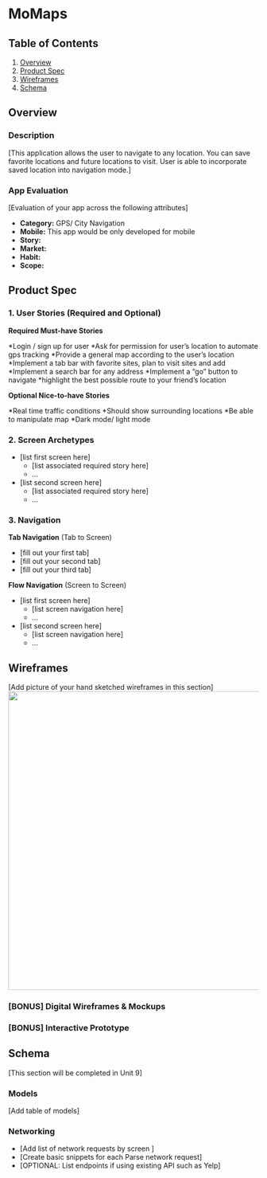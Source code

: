 # MoMaps

## Table of Contents
1. [Overview](#Overview)
1. [Product Spec](#Product-Spec)
1. [Wireframes](#Wireframes)
2. [Schema](#Schema)

## Overview
### Description
[This application allows the user to navigate to any location. You can save favorite locations and future locations to visit. User is able to incorporate saved location into navigation mode.]

### App Evaluation
[Evaluation of your app across the following attributes]
- **Category:** GPS/ City Navigation
- **Mobile:** This app would be only developed for mobile
- **Story:**
- **Market:**
- **Habit:**
- **Scope:**

## Product Spec

### 1. User Stories (Required and Optional)

**Required Must-have Stories**

*Login / sign up for user 
*Ask for permission for user’s location to automate gps tracking
*Provide a general map according to the user’s location 
*Implement a tab bar with favorite sites, plan to visit sites and add
*Implement a search bar for any address 
*Implement a “go” button to navigate
*highlight the best possible route to your friend’s location

**Optional Nice-to-have Stories**

*Real time traffic conditions
*Should show surrounding locations 
*Be able to manipulate map
*Dark mode/ light mode 


### 2. Screen Archetypes

* [list first screen here]
   * [list associated required story here]
   * ...
* [list second screen here]
   * [list associated required story here]
   * ...

### 3. Navigation

**Tab Navigation** (Tab to Screen)

* [fill out your first tab]
* [fill out your second tab]
* [fill out your third tab]

**Flow Navigation** (Screen to Screen)

* [list first screen here]
   * [list screen navigation here]
   * ...
* [list second screen here]
   * [list screen navigation here]
   * ...

## Wireframes
[Add picture of your hand sketched wireframes in this section]
<img src="YOUR_WIREFRAME_IMAGE_URL" width=600>

### [BONUS] Digital Wireframes & Mockups

### [BONUS] Interactive Prototype

## Schema 
[This section will be completed in Unit 9]
### Models
[Add table of models]
### Networking
- [Add list of network requests by screen ]
- [Create basic snippets for each Parse network request]
- [OPTIONAL: List endpoints if using existing API such as Yelp]
